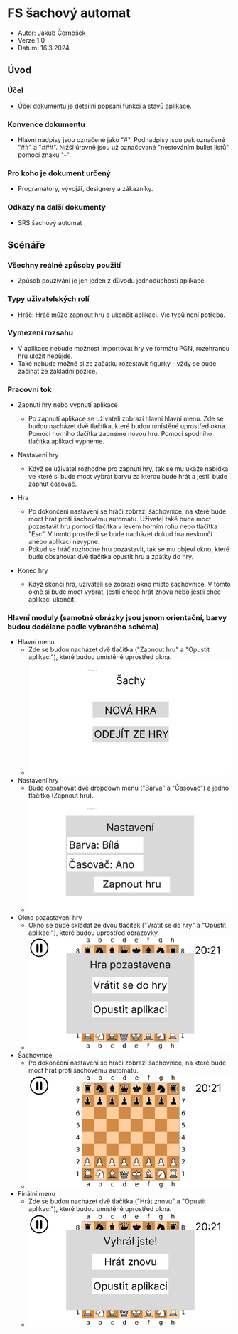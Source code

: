 # FS šachový automat

- Autor: Jakub Černošek
- Verze 1.0
- Datum: 16.3.2024

## Úvod
### Účel
- Účel dokumentu je detailní popsání funkcí a stavů aplikace.
### Konvence dokumentu
- Hlavní nadpisy jsou označené jako "#". Podnadpisy jsou pak označené "##" a "###". Nížší úrovně jsou už označované "nestováním bullet listů" pomocí znaku "-". 

### Pro koho je dokument určený
- Programátory, vývojář, designery a zákazníky.
### Odkazy na další dokumenty
- SRS šachový automat

## Scénáře

### Všechny reálné způsoby použití
- Způsob používání je jen jeden z důvodu jednoduchosti aplikace.

### Typy uživatelských rolí
- Hráč: Hráč může zapnout hru a ukončit aplikaci. Víc typů není potřeba.

### Vymezení rozsahu 
- V aplikace nebude možnost importovat hry ve formátu PGN, rozehranou hru uložit nepůjde.
- Také nebude možné si ze začátku rozestavit figurky - vždy se bude začínat ze základní pozice.

### Pracovní tok

- Zapnutí hry nebo vypnutí aplikace
  - Po zapnutí aplikace se uživateli zobrazí hlavní hlavní menu. Zde se budou nacházet dvě tlačítka, které budou umístěné uprostřed okna. Pomocí horního tlačítka zapneme novou hru. Pomocí spodního tlačítka aplikaci vypneme.

- Nastavení hry 
  - Když se uživatel rozhodne pro zapnutí hry, tak se mu ukáže nabídka ve které si bude moct vybrat barvu za kterou bude hrát a jestli bude zapnut časovač.

- Hra
  - Po dokončení nastavení se hráči zobrazí šachovnice, na které bude moct hrát proti šachovému automatu. Uživatel také bude moct pozastavit hru pomocí tlačítka v levém horním rohu nebo tlačítka "Esc". V tomto prostředí se bude nacházet dokud hra neskončí anebo aplikaci nevypne.
  - Pokud se hráč rozhodne hru pozastavit, tak se mu objeví okno, které bude obsahovat dvě tlačítka opustit hru a zpátky do hry.

- Konec hry
  - Když skončí hra, uživateli se zobrazí okno místo šachovnice. V tomto okně si bude moct vybrat, jestli chece hrát znovu nebo jestli chce aplikaci ukončit. 

### Hlavní moduly (samotné obrázky jsou jenom orientační, barvy budou dodělané podle vybraného schéma)
- Hlavní menu
  - Zde se budou nacházet dvě tlačítka ("Zapnout hru" a "Opustit aplikaci"), které budou umístěné uprostřed okna.  
  - ![](https://github.com/NewJakub/sachovy_automat/blob/main/main_menu.png)
- Nastavení hry
  - Bude obsahovat dvě dropdown menu ("Barva" a "Časovač") a jedno tlačítko (Zapnout hru).
  - ![](https://github.com/NewJakub/sachovy_automat/blob/main/settings.png)
- Okno pozastavení hry
  - Okno se bude skládat ze dvou tlačítek ("Vrátit se do hry" a "Opustit aplikaci"), které budou uprostřed obrazovky.  
  - ![](https://github.com/NewJakub/sachovy_automat/blob/main/pause_menu.png)
- Šachovnice
  - Po dokončení nastavení se hráči zobrazí šachovnice, na které bude moct hrát proti šachovému automatu.
  - ![](https://github.com/NewJakub/sachovy_automat/blob/main/game_board.png)
- Finální menu
  - Zde se budou nacházet dvě tlačítka ("Hrát znovu" a "Opustit aplikaci"), které budou umístěné uprostřed okna.
  - ![](https://github.com/NewJakub/sachovy_automat/blob/main/game_over.png)
